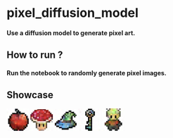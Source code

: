 # pixel_diffusion_model

#### Use a diffusion model to generate pixel art.

## How to run ?

#### Run the notebook to randomly generate pixel images.

## Showcase

<img src="https://github.com/Lanlul/pixel_diffusion_model/blob/main/apple.jpg" width="10%" height="10%">
<img src="https://github.com/Lanlul/pixel_diffusion_model/blob/main/redmushroom.jpg" width="10%" height="10%">
<img src="https://github.com/Lanlul/pixel_diffusion_model/blob/main/hat.jpg" width="10%" height="10%">
<img src="https://github.com/Lanlul/pixel_diffusion_model/blob/main/key.jpg" width="10%" height="10%">
<img src="https://github.com/Lanlul/pixel_diffusion_model/blob/main/human.jpg" width="10%" height="10%">
